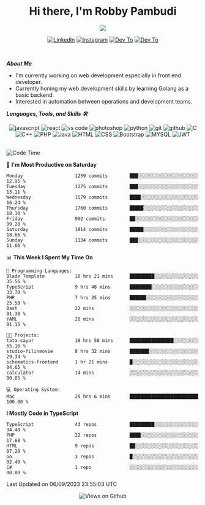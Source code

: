 <div align="center">
   <h1>Hi there, I'm Robby Pambudi </h1>

<img src="https://pronoun.cyou/x/y?subject=He&object=Him&height=20"> 
</div>

<p align='center'>
   <a href="https://www.linkedin.com/in/robbypambudi" target="_blank"><img src="https://img.shields.io/badge/LinkedIn-0077B5?style=for-the-badge&logo=linkedin&logoColor=white" alt="LinkedIn"></a>
   <a href="https://www.instagram.com/robbypambudi" target="_blank"><img src="https://img.shields.io/badge/Instagram-E4405F?style=for-the-badge&logo=instagram&logoColor=white" alt="Instagram"></a>
   <a href="https://dev.to/robbypambudi" target="_blank"><img src="https://img.shields.io/badge/dev.to-0A0A0A?style=for-the-badge&logo=dev.to&logoColor=white" alt="Dev To"></a>
   <a href="https://www.facebook.com/robbyulungpambudi" target="_blank"><img src="https://img.shields.io/badge/Facebook-1877F2?style=for-the-badge&logo=facebook&logoColor=white" alt="Dev To"></a>

</p> <p>
<br>
   
***About Me***
   
- I'm currently working on web development especially in front end developer.
- Currently honing my web development skills by learning Golang as a basic backend.
- Interested in automation between operations and development teams.
 
   
***Languages, Tools, and Skills 🛠***

   <div align="center">
   <img src="https://img.shields.io/badge/JavaScript-F7DF1E?style=for-the-badge&logo=javascript&logoColor=black" alt="javascript" />
      <img src="https://img.shields.io/badge/React-61DAFB?style=for-the-badge&logo=react&logoColor=black" alt="react" />
      <img src="https://img.shields.io/badge/vs%20code-007ACC?style=for-the-badge&logo=visual%20studio%20code&logoColor=white" alt="vs code" />
      <img src="https://img.shields.io/badge/adobe%20photoshop-31A8FF?style=for-the-badge&logo=adobe%20photoshop&logoColor=white" alt="photoshop" />
      <img src="https://img.shields.io/badge/python-3776AB?style=for-the-badge&logo=python&logoColor=white" alt="python" />
      <img src="https://img.shields.io/badge/Git-F05032?style=for-the-badge&logo=git&logoColor=white" alt="git" />
      <img src="https://img.shields.io/badge/GitHub-100000?style=for-the-badge&logo=github&logoColor=white" alt="github" />
      <img src="https://img.shields.io/badge/c-%2300599C.svg?style=for-the-badge&logo=c&logoColor=white" alt="C" />
      <img src="https://img.shields.io/badge/c++-%2300599C.svg?style=for-the-badge&logo=c%2B%2B&logoColor=white" alt="C++" />   
      <img src="https://img.shields.io/badge/PHP-777BB4?style=for-the-badge&logo=php&logoColor=white" alt="PHP" />
      <img src="https://img.shields.io/badge/Java-ED8B00?style=for-the-badge&logo=java&logoColor=white" alt="Java"/>
      <img src="https://img.shields.io/badge/HTML5-E34F26?style=for-the-badge&logo=html5&logoColor=white" alt="HTML" />
      <img src="https://img.shields.io/badge/CSS-239120?&style=for-the-badge&logo=css3&logoColor=white" alt ="CSS" />
      <img src="https://img.shields.io/badge/Bootstrap-563D7C?style=for-the-badge&logo=bootstrap&logoColor=white" alt="Bootstrap" />
      <img src="https://img.shields.io/badge/MySQL-00000F?style=for-the-badge&logo=mysql&logoColor=white" alt="MYSQL" />
      <img src="https://img.shields.io/badge/json%20web%20tokens-323330?style=for-the-badge&logo=json-web-tokens&logoColor=pink" alt="JWT" />
      
   </div><br>
   
<!--START_SECTION:waka-->
![Code Time](http://img.shields.io/badge/Code%20Time-1%2C053%20hrs%2058%20mins-blue)

📅 **I'm Most Productive on Saturday** 

```text
Monday                   1259 commits        ███░░░░░░░░░░░░░░░░░░░░░░   12.95 % 
Tuesday                  1275 commits        ███░░░░░░░░░░░░░░░░░░░░░░   13.11 % 
Wednesday                1579 commits        ████░░░░░░░░░░░░░░░░░░░░░   16.24 % 
Thursday                 1760 commits        █████░░░░░░░░░░░░░░░░░░░░   18.10 % 
Friday                   902 commits         ██░░░░░░░░░░░░░░░░░░░░░░░   09.28 % 
Saturday                 1814 commits        █████░░░░░░░░░░░░░░░░░░░░   18.66 % 
Sunday                   1134 commits        ███░░░░░░░░░░░░░░░░░░░░░░   11.66 % 
```


📊 **This Week I Spent My Time On** 

```text
💬 Programming Languages: 
Blade Template           10 hrs 21 mins      █████████░░░░░░░░░░░░░░░░   35.56 % 
TypeScript               9 hrs 48 mins       ████████░░░░░░░░░░░░░░░░░   33.70 % 
PHP                      7 hrs 25 mins       ██████░░░░░░░░░░░░░░░░░░░   25.50 % 
Bash                     22 mins             ░░░░░░░░░░░░░░░░░░░░░░░░░   01.30 % 
YAML                     20 mins             ░░░░░░░░░░░░░░░░░░░░░░░░░   01.15 % 

🐱‍💻 Projects: 
tata-sayur               18 hrs 58 mins      ████████████████░░░░░░░░░   65.16 % 
studio-filinmovie        8 hrs 32 mins       ███████░░░░░░░░░░░░░░░░░░   29.34 % 
schematics-frontend      1 hr 21 mins        █░░░░░░░░░░░░░░░░░░░░░░░░   04.65 % 
calculator               14 mins             ░░░░░░░░░░░░░░░░░░░░░░░░░   00.85 % 

💻 Operating System: 
Mac                      29 hrs 6 mins       █████████████████████████   100.00 % 
```

**I Mostly Code in TypeScript** 

```text
TypeScript               43 repos            █████████░░░░░░░░░░░░░░░░   34.40 % 
PHP                      22 repos            ████░░░░░░░░░░░░░░░░░░░░░   17.60 % 
HTML                     9 repos             ██░░░░░░░░░░░░░░░░░░░░░░░   07.20 % 
Go                       3 repos             █░░░░░░░░░░░░░░░░░░░░░░░░   02.40 % 
C#                       1 repo              ░░░░░░░░░░░░░░░░░░░░░░░░░   00.80 % 
```




 Last Updated on 06/09/2023 23:55:03 UTC
<!--END_SECTION:waka-->

<div align="center">
<img src="https://komarev.com/ghpvc/?username=robbypambudi&color=green" alt="Views on Github" />
</div>

